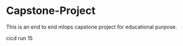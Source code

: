 # Capstone-Project
This is an end to end mlops capstone project for educational purpose.

cicd run 15